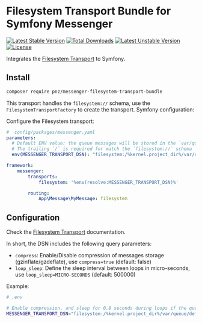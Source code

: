 # Filesystem Transport Bundle for Symfony Messenger

[![Latest Stable Version](https://poser.pugx.org/pnz/messenger-filesystem-transport-bundle/version)](https://packagist.org/packages/pnz/messenger-filesystem-transport-bundle)
[![Total Downloads](https://poser.pugx.org/pnz/messenger-filesystem-transport-bundle/downloads)](https://packagist.org/packages/pnz/messenger-filesystem-transport-bundle)
[![Latest Unstable Version](https://poser.pugx.org/pnz/messenger-filesystem-transport-bundle/v/unstable)](//packagist.org/packages/pnz/messenger-filesystem-transport-bundle)
[![License](https://poser.pugx.org/pnz/messenger-filesystem-transport-bundle/license)](https://packagist.org/packages/pnz/messenger-filesystem-transport-bundle)

Integrates the [Filesystem Transport](https://packagist.org/packages/pnz/messenger-filesystem-transport) to Symfony.

## Install

```bash
composer require pnz/messenger-filesystem-transport-bundle
```

This transport handles the `filesystem://` schema, use the `FilesystemTransportFactory`
to create the transport.
Symfony configuration:

Configure the Filesystem transport:
```yaml
#  config/packages/messenger.yaml
parameters:
  # Default ENV value: the queue messages will be stored in the `var/queue` folder,
  # The trailing `/` is required for match the `filesystem://` schema
  env(MESSENGER_TRANSPORT_DSN): "filesystem:/%kernel.project_dir%/var/queue"

framework:
    messenger:
        transports:
            filesystem: '%env(resolve:MESSENGER_TRANSPORT_DSN)%'

        routing:
            App\Message\MyMessage: filesystem
```

## Configuration

Check the [Filesystem Transport](https://packagist.org/packages/pnz/messenger-filesystem-transport) documentation.

In short, the DSN includes the following query parameters:

- `compress`: Enable/Disable compression of messages storage (gzinflate/gzdeflate), use `compress=true` (default: false)
- `loop_sleep`: Define the sleep interval between loops in micro-seconds, use `loop_sleep=MICRO-SECONDS` (default: 500000)

Example:
```bash
# .env

# Enable compression, and sleep for 0.8 seconds during loops if the queue is empty
MESSENGER_TRANSPORT_DSN="filesystem:/%kernel.project_dir%/var/queue/default?compress=true&loop_sleep=800000"
```

